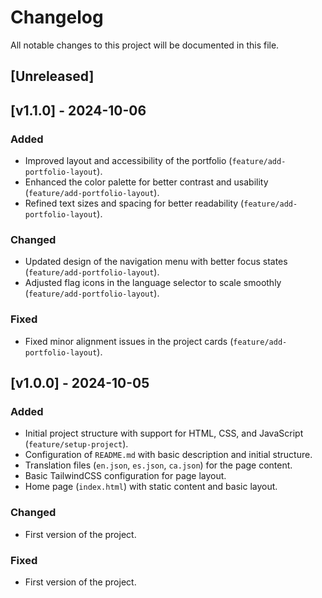 # Changelog

All notable changes to this project will be documented in this file.

## [Unreleased]

## [v1.1.0] - 2024-10-06

### Added

- Improved layout and accessibility of the portfolio (`feature/add-portfolio-layout`).
- Enhanced the color palette for better contrast and usability (`feature/add-portfolio-layout`).
- Refined text sizes and spacing for better readability (`feature/add-portfolio-layout`).

### Changed

- Updated design of the navigation menu with better focus states (`feature/add-portfolio-layout`).
- Adjusted flag icons in the language selector to scale smoothly (`feature/add-portfolio-layout`).

### Fixed

- Fixed minor alignment issues in the project cards (`feature/add-portfolio-layout`).

## [v1.0.0] - 2024-10-05

### Added

- Initial project structure with support for HTML, CSS, and JavaScript (`feature/setup-project`).
- Configuration of `README.md` with basic description and initial structure.
- Translation files (`en.json`, `es.json`, `ca.json`) for the page content.
- Basic TailwindCSS configuration for page layout.
- Home page (`index.html`) with static content and basic layout.

### Changed

- First version of the project.

### Fixed

- First version of the project.
